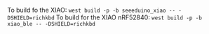To build fo the XIAO: `west build -p -b seeeduino_xiao -- -DSHIELD=richkbd`
To build for the XIAO nRF52840: `west build -p -b xiao_ble -- -DSHIELD=richkbd`
